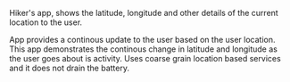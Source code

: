 Hiker's app, shows the latitude, longitude and other details of the current location to the user.

App provides a continous update to the user based on the user location. This app demonstrates the continous change in latitude and longitude
as the user goes about is activity. Uses coarse grain location based services and it does not drain the battery.
